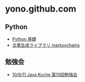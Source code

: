 # yono.github.com

## Python 
- [Python 基礎](python/python_basics)
- [文章生成ライブラリ markovchains](python/markovchains)

## 勉強会
- [10/6/11 Java Kuche 第10回勉強会](study_meeting/100611_javakuche/)

